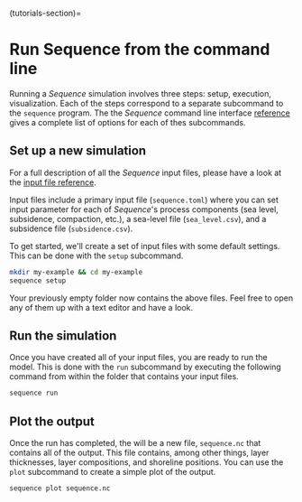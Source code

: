 (tutorials-section)=
# Run Sequence from the command line

Running a *Sequence* simulation involves three steps: setup,
execution, visualization. Each of the  steps correspond to
a separate subcommand to the ``sequence`` program. The
the *Sequence* command line interface [reference](sequence-commands-ref)
gives a complete list of options for each of thes subcommands.


## Set up a new simulation

For a full description of all the *Sequence* input files, please
have a look at the [input file reference](sequence-input-files-ref).

Input files include a primary input file (``sequence.toml``) where
you can set input parameter for each of *Sequence*'s process components
(sea level, subsidence, compaction, etc.), a sea-level file (``sea_level.csv``),
and a subsidence file (``subsidence.csv``).

To get started, we'll create a set of input files with some default
settings. This can be done with the ``setup`` subcommand.

```bash
mkdir my-example && cd my-example
sequence setup
```

Your previously empty folder now contains the above files. Feel
free to open any of them up with a text editor and have a look.


## Run the simulation

Once you have created all of your input files, you are ready to run the
model. This is done with the ``run`` subcommand by executing the
following command from within the folder that contains your input files.

```bash
sequence run
```

## Plot the output

Once the run has completed, the will be a new file, ``sequence.nc``
that contains all of the output. This file contains, among other
things, layer thicknesses, layer compositions, and shoreline positions.
You can use the ``plot`` subcommand to create a simple plot of the
output.

```bash
sequence plot sequence.nc
```
